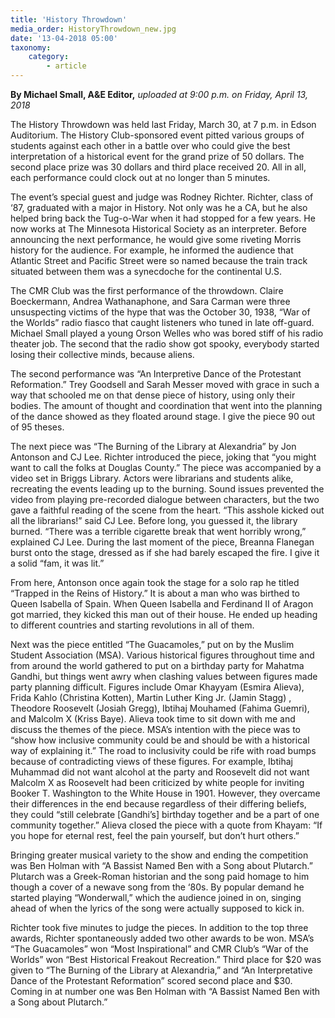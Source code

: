```yaml
---
title: 'History Throwdown'
media_order: HistoryThrowdown_new.jpg
date: '13-04-2018 05:00'
taxonomy:
    category:
        - article
---
```


**By Michael Small, A&E Editor,** _uploaded at 9:00 p.m. on Friday, April 13, 2018_

The History Throwdown was held last Friday, March 30, at 7 p.m. in Edson Auditorium. The History Club-sponsored event pitted various groups of students against each other in a battle over who could give the best interpretation of a historical event for the grand prize of 50 dollars. The second place prize was 30 dollars and third place received 20. All in all, each performance could clock out at no longer than 5 minutes. 

The event’s special guest and judge was Rodney Richter. Richter, class of ‘87, graduated with a major in History. Not only was he a CA, but he also helped bring back the Tug-o-War when it had stopped for a few years. He now works at The Minnesota Historical Society as an interpreter. Before announcing the next performance, he would give some riveting Morris history for the audience. For example, he informed the audience that Atlantic Street and Pacific Street were so named because the train track situated between them was a synecdoche for the continental U.S. 

The CMR Club was the first performance of the throwdown. Claire Boeckermann, Andrea Wathanaphone, and Sara Carman were three unsuspecting victims of the hype that was the October 30, 1938, “War of the Worlds” radio fiasco that caught listeners who tuned in late off-guard. Michael Small played a young Orson Welles who was bored stiff of his radio theater job. The second that the radio show got spooky, everybody started losing their collective minds, because aliens. 

The second performance was “An Interpretive Dance of the Protestant Reformation.”  Trey Goodsell and Sarah Messer moved with grace in such a way that schooled me on that dense piece of history, using only their bodies. The amount of thought and coordination that went into the planning of the dance showed as they floated around stage. I give the piece 90 out of 95 theses. 

The next piece was “The Burning of the Library at Alexandria” by Jon Antonson and CJ Lee. Richter introduced the piece, joking that “you might want to call the folks at Douglas County.” The piece was accompanied by a video set in Briggs Library. Actors were librarians and students alike, recreating the events leading up to the burning. Sound issues prevented the video from playing pre-recorded dialogue between characters, but the two gave a faithful reading of the scene from the heart. “This asshole kicked out all the librarians!” said CJ Lee. Before long, you guessed it, the library burned. “There was a terrible cigarette break that went horribly wrong,” explained CJ Lee. During the last moment of the piece, Breanna Flanegan burst onto the stage, dressed as if she had barely escaped the fire. I give it a solid “fam, it was lit.”

From here, Antonson once again took the stage for a solo rap he titled “Trapped in the Reins of History.” It is about a man who was birthed to Queen Isabella of Spain. When Queen Isabella and Ferdinand II of Aragon got married, they kicked this man out of their house. He ended up heading to different countries and starting revolutions in all of them. 

Next was the piece entitled “The Guacamoles,” put on by the Muslim Student Association (MSA). Various historical figures throughout time and from around the world gathered to put on a birthday party for Mahatma Gandhi, but things went awry when clashing values between figures made party planning difficult. Figures include Omar Khayyam (Esmira Alieva), Frida Kahlo (Christina Kotten), Martin Luther King Jr. (Jamin Stagg) , Theodore Roosevelt (Josiah Gregg), Ibtihaj Mouhamed (Fahima Guemri), and Malcolm X (Kriss Baye). Alieva took time to sit down with me and discuss the themes of the piece. 
MSA’s intention with the piece was to “show how inclusive community could be and should be with a historical way of explaining it.” The road to inclusivity could be rife with road bumps because of contradicting views of these figures. For example, Ibtihaj Muhammad did not want alcohol at the party and Roosevelt did not want Malcolm X as Roosevelt had been criticized by white people for inviting Booker T. Washington to the White House in 1901. However, they overcame their differences in the end because regardless of their differing beliefs, they could “still celebrate [Gandhi’s] birthday together and be a part of one community together.” Alieva closed the piece with a quote from Khayam: “If you hope for eternal rest, feel the pain yourself, but don’t hurt others.”

Bringing greater musical variety to the show and ending the competition was Ben Holman with “A Bassist Named Ben with a Song about Plutarch.” Plutarch was a Greek-Roman historian and the song paid homage to him though a cover of a newave song from the ‘80s. By popular demand he started playing “Wonderwall,” which the audience joined in on, singing ahead of when the lyrics of the song were actually supposed to kick in.

Richter took five minutes to judge the pieces. In addition to the top three awards, Richter spontaneously added two other awards to be won. MSA’s “The Guacamoles” won “Most Inspirational”  and CMR Club’s “War of the Worlds” won “Best Historical Freakout Recreation.” Third place for $20 was given to “The Burning of the Library at Alexandria,” and “An Interpretative Dance of the Protestant Reformation” scored second place and $30. Coming in at number one was Ben Holman with “A Bassist Named Ben with a Song about Plutarch.”





